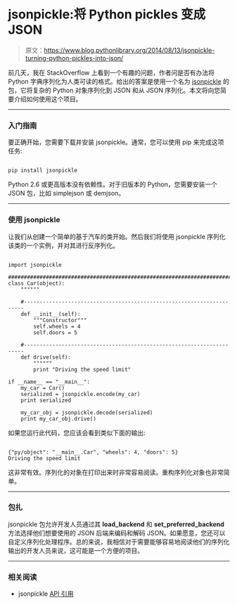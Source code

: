 # jsonpickle:将 Python pickles 变成 JSON

> 原文：<https://www.blog.pythonlibrary.org/2014/08/13/jsonpickle-turning-python-pickles-into-json/>

前几天，我在 StackOverflow 上看到一个有趣的问题，作者问是否有办法将 Python 字典序列化为人类可读的格式。给出的答案是使用一个名为 [jsonpickle](http://jsonpickle.github.io/) 的包，它将复杂的 Python 对象序列化到 JSON 和从 JSON 序列化。本文将向您简要介绍如何使用这个项目。

* * *

### 入门指南

要正确开始，您需要下载并安装 jsonpickle。通常，您可以使用 pip 来完成这项任务:

```

pip install jsonpickle

```

Python 2.6 或更高版本没有依赖性。对于旧版本的 Python，您需要安装一个 JSON 包，比如 simplejson 或 demjson。

* * *

### 使用 jsonpickle

让我们从创建一个简单的基于汽车的类开始。然后我们将使用 jsonpickle 序列化该类的一个实例，并对其进行反序列化。

```

import jsonpickle

########################################################################
class Car(object):
    """"""

    #----------------------------------------------------------------------
    def __init__(self):
        """Constructor"""
        self.wheels = 4
        self.doors = 5

    #----------------------------------------------------------------------
    def drive(self):
        """"""
        print "Driving the speed limit"

if __name__ == "__main__":
    my_car = Car()
    serialized = jsonpickle.encode(my_car)
    print serialized

    my_car_obj = jsonpickle.decode(serialized)
    print my_car_obj.drive()

```

如果您运行此代码，您应该会看到类似下面的输出:

```

{"py/object": "__main__.Car", "wheels": 4, "doors": 5}
Driving the speed limit

```

这非常有效。序列化的对象在打印出来时非常容易阅读。重构序列化对象也非常简单。

* * *

### 包扎

jsonpickle 包允许开发人员通过其 **load_backend** 和 **set_preferred_backend** 方法选择他们想要使用的 JSON 后端来编码和解码 JSON。如果愿意，您还可以自定义序列化处理程序。总的来说，我相信对于需要能够容易地阅读他们的序列化输出的开发人员来说，这可能是一个方便的项目。

* * *

### 相关阅读

*   jsonpickle [API 引用](http://jsonpickle.github.io/api.html)